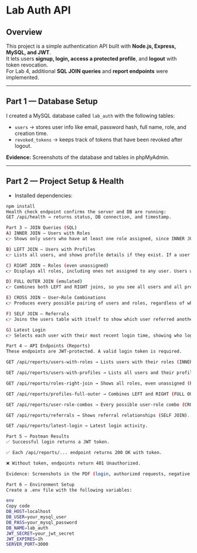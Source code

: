 # Lab Auth API

## Overview

This project is a simple authentication API built with **Node.js, Express, MySQL, and JWT**.  
It lets users **signup, login, access a protected profile**, and **logout** with token revocation.  
For Lab 4, additional **SQL JOIN queries** and **report endpoints** were implemented.

---

## Part 1 — Database Setup

I created a MySQL database called `lab_auth` with the following tables:

- `users` → stores user info like email, password hash, full name, role, and creation time.
- `revoked_tokens` → keeps track of tokens that have been revoked after logout.

**Evidence:** Screenshots of the database and tables in phpMyAdmin.

---

## Part 2 — Project Setup & Health

- Installed dependencies:

```bash
npm install
Health check endpoint confirms the server and DB are running:
GET /api/health → returns status, DB connection, and timestamp.

Part 3 — JOIN Queries (SQL)
A) INNER JOIN — Users with Roles
👉 Shows only users who have at least one role assigned, since INNER JOIN only returns matching records from both tables.

B) LEFT JOIN — Users with Profiles
👉 Lists all users, and shows profile details if they exist. If a user doesn’t have a profile, profile fields appear as NULL.

C) RIGHT JOIN — Roles (even unassigned)
👉 Displays all roles, including ones not assigned to any user. Users without roles will not appear.

D) FULL OUTER JOIN (emulated)
👉 Combines both LEFT and RIGHT joins, so you see all users and all profiles, even if some don’t match.

E) CROSS JOIN — User–Role Combinations
👉 Produces every possible pairing of users and roles, regardless of whether they’re actually linked in the database.

F) SELF JOIN — Referrals
👉 Joins the users table with itself to show which user referred another (e.g., user_id matched with referrer_id).

G) Latest Login
👉 Selects each user with their most recent login time, showing who logged in last.

Part 4 — API Endpoints (Reports)
These endpoints are JWT-protected. A valid login token is required.

GET /api/reports/users-with-roles → Lists users with their roles (INNER JOIN).

GET /api/reports/users-with-profiles → Lists all users and their profiles (LEFT JOIN).

GET /api/reports/roles-right-join → Shows all roles, even unassigned (RIGHT JOIN).

GET /api/reports/profiles-full-outer → Combines LEFT and RIGHT (FULL OUTER JOIN).

GET /api/reports/user-role-combos → Every possible user-role combo (CROSS JOIN).

GET /api/reports/referrals → Shows referral relationships (SELF JOIN).

GET /api/reports/latest-login → Latest login activity.

Part 5 — Postman Results
✅ Successful login returns a JWT token.

✅ Each /api/reports/... endpoint returns 200 OK with token.

❌ Without token, endpoints return 401 Unauthorized.

Evidence: Screenshots in the PDF (login, authorized requests, negative test).

Part 6 — Environment Setup
Create a .env file with the following variables:

env
Copy code
DB_HOST=localhost
DB_USER=your_mysql_user
DB_PASS=your_mysql_password
DB_NAME=lab_auth
JWT_SECRET=your_jwt_secret
JWT_EXPIRES=1h
SERVER_PORT=3000
```
